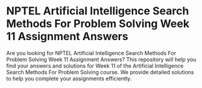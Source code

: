 # NPTEL Artificial Intelligence Search Methods For Problem Solving Week 11 Assignment Answers

Are you looking for NPTEL Artificial Intelligence Search Methods For Problem Solving Week 11 Assignment Answers? This repository will help you find your answers and solutions for Week 11 of the Artificial Intelligence Search Methods For Problem Solving course. We provide detailed solutions to help you complete your assignments efficiently.